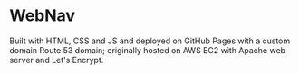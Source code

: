 # WebNav
Built with HTML, CSS and JS and deployed on GitHub Pages with a custom domain Route 53 domain; originally hosted on AWS EC2 with Apache web server and Let's Encrypt. 
